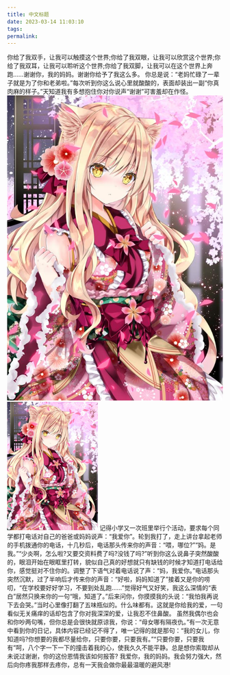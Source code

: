 ```yaml
---
title: 中文标题
date: 2023-03-14 11:03:10
tags:
permalink:
---
```

你给了我双手，让我可以触摸这个世界;你给了我双眼，让我可以欣赏这个世界;你给了我双耳，让我可以聆听这个世界;你给了我双脚，让我可以在这个世界上奔跑……谢谢你，我的妈妈。谢谢你给予了我这么多。
你总是说：“老妈忙碌了一辈子就是为了你和老弟啦。”每次听到你这么说心里就酸酸的，表面却装出一副“你真肉麻的样子。”天知道我有多想抱住你对你说声“谢谢”可害羞却在作怪。
![美图](/img/addm.jpg)
<img src="/img/addm.jpg" height="300"/>
记得小学又一次班里举行个活动，要求每个同学都打电话对自己的爸爸或妈妈说声：“我爱你”。轮到我打了，走上讲台拿起老师的手机拨通你的电话，十几秒后，电话那头传来你的声音：“喂，哪位?”“妈。是我。”“少炎啊，怎么啦?又要交资料费了吗?没钱了吗?”听到你这么说鼻子突然酸酸的，眼泪开始在眼眶里打转，貌似自己真的好想就只有缺钱的时候才知道打电话给你，感觉挺对不住你的。调整了下语气对着电话说了声：“妈，我爱你。”电话那头突然沉默，过了半响后才传来你的声音：“好啦，妈妈知道了”接着又是你的唠叨，“在学校要好好学习，不要到处乱跑……”觉得好气又好笑，我这么深情的“表白”居然只换来你的一句“哦，知道了。”后来问你，你摸摸我的头说：“我怕我再说下去会哭。”当时心里像打翻了五味瓶似的。什么味都有。这就是你给我的爱，一句看似无关痛痒的话却包含了你对我深深的爱，让我忍不住鼻酸。
虽然我偶尔也会和你吵两句嘴，但你总是会很快就原谅我，你说：“母女哪有隔夜仇。”有一次无意中看到你的日记，具体内容已经记不得了，唯一记得的就是那句：“我的女儿，你知道吗?你想要的我都尽量给你，只要你要，只要我有。”“只要你要，只要我有”呵，八个字一下一下的撞击着我的心，使我久久不能平静。总是想你索取却从未说过谢谢，你的这份恩情我该如何报答?
我爱你，我的妈妈。我会努力强大，然后向你疼我那样去疼你，总有一天我会做你最最温暖的避风港!